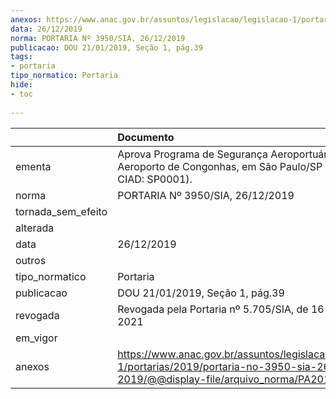 ```yaml
---
anexos: https://www.anac.gov.br/assuntos/legislacao/legislacao-1/portarias/2019/portaria-no-3950-sia-26-12-2019/@@display-file/arquivo_norma/PA2019-3950.pdf
data: 26/12/2019
norma: PORTARIA Nº 3950/SIA, 26/12/2019
publicacao: DOU 21/01/2019, Seção 1, pág.39
tags:
- portaria
tipo_normatico: Portaria
hide: 
- toc 
 
---
```


|                    | Documento                                                                                                                                            |
|:-------------------|:-----------------------------------------------------------------------------------------------------------------------------------------------------|
| ementa             | Aprova Programa de Segurança Aeroportuária do Aeroporto de Congonhas, em São Paulo/SP (código CIAD: SP0001).                                         |
| norma              | PORTARIA Nº 3950/SIA, 26/12/2019                                                                                                                     |
| tornada_sem_efeito |                                                                                                                                                      |
| alterada           |                                                                                                                                                      |
| data               | 26/12/2019                                                                                                                                           |
| outros             |                                                                                                                                                      |
| tipo_normatico     | Portaria                                                                                                                                             |
| publicacao         | DOU 21/01/2019, Seção 1, pág.39                                                                                                                      |
| revogada           | Revogada pela Portaria nº 5.705/SIA, de 16 de agosto de 2021                                                                                         |
| em_vigor           |                                                                                                                                                      |
| anexos             | https://www.anac.gov.br/assuntos/legislacao/legislacao-1/portarias/2019/portaria-no-3950-sia-26-12-2019/@@display-file/arquivo_norma/PA2019-3950.pdf |
